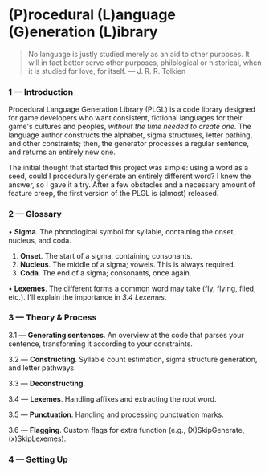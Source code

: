 # (P)rocedural (L)anguage (G)eneration (L)ibrary

> No language is justly studied merely as an aid to other purposes. It will in fact better serve other purposes, philological or historical, when it is studied for love, for itself. — J. R. R. Tolkien


### 1 — Introduction

Procedural Language Generation Library (PLGL) is a code library designed for game developers who want consistent, fictional languages for their game's cultures and peoples, *without the time needed to create one*. The language author constructs the alphabet, sigma structures, letter pathing, and other constraints; then, the generator processes a regular sentence, and returns an entirely new one.

The initial thought that started this project was simple: using a word as a seed, could I procedurally generate an entirely different word? I knew the answer, so I gave it a try. After a few obstacles and a necessary amount of feature creep, the first version of the PLGL is (almost) released.


### 2 — Glossary

• **Sigma**. The phonological symbol for syllable, containing the onset, nucleus, and coda.
1. **Onset**. The start of a sigma, containing consonants.
2. **Nucleus**. The middle of a sigma; vowels. This is always required.
3. **Coda**. The end of a sigma; consonants, once again.

• **Lexemes**. The different forms a common word may take (fly, flying, flied, etc.). I'll explain the importance in *3.4 Lexemes*.


### 3 — Theory & Process
3.1 — **Generating sentences**. An overview at the code that parses your sentence, transforming it according to your constraints.

3.2 — **Constructing**. Syllable count estimation, sigma structure generation, and letter pathways.

3.3 — **Deconstructing**. 

3.4 — **Lexemes**. Handling affixes and extracting the root word.

3.5 — **Punctuation**. Handling and processing punctuation marks.

3.6 — **Flagging**. Custom flags for extra function (e.g., (X)SkipGenerate, (x)SkipLexemes).


### 4 — Setting Up
